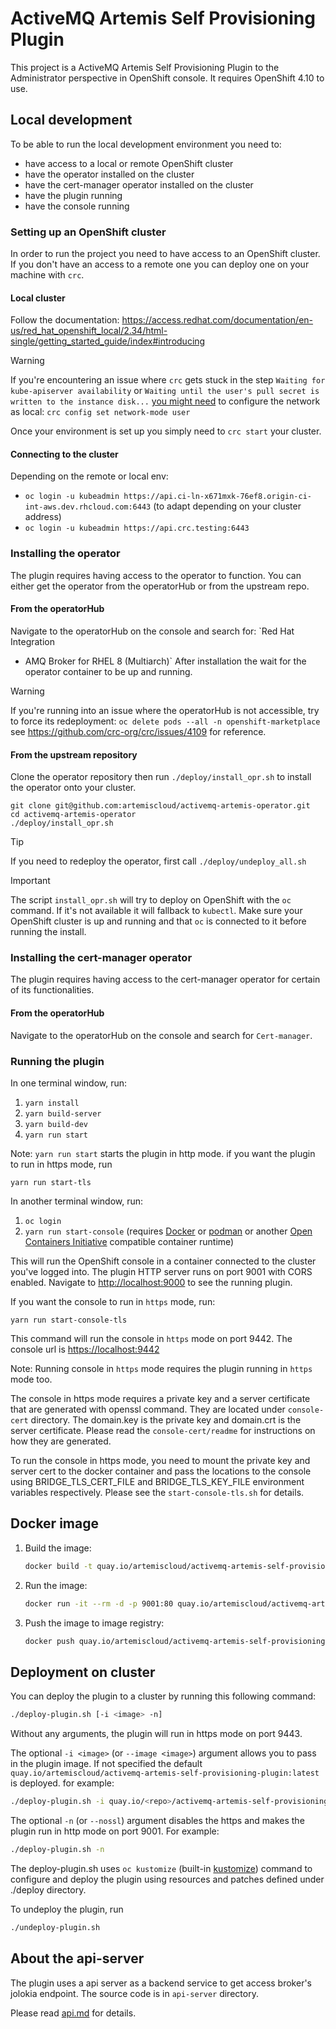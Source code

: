 # ActiveMQ Artemis Self Provisioning Plugin

This project is a ActiveMQ Artemis Self Provisioning Plugin to the Administrator perspective in OpenShift console. It requires OpenShift 4.10 to use.

## Local development

To be able to run the local development environment you need to:
* have access to a local or remote OpenShift cluster
* have the operator installed on the cluster
* have the cert-manager operator installed on the cluster
* have the plugin running
* have the console running

### Setting up an OpenShift cluster

In order to run the project you need to have access to an OpenShift cluster.
If you don't have an access to a remote one you can deploy one on your machine
with `crc`.

#### Local cluster

Follow the documentation:
https://access.redhat.com/documentation/en-us/red_hat_openshift_local/2.34/html-single/getting_started_guide/index#introducing

> [!WARNING]
> If you're encountering an issue where `crc` gets stuck in the step `Waiting
> for kube-apiserver availability` or `Waiting until the user's pull secret is
> written to the instance disk...` [you might
> need](https://github.com/crc-org/crc/issues/4110) to
> configure the network as local: `crc config set network-mode user`

Once your environment is set up you simply need to `crc start` your cluster.

#### Connecting to the cluster

Depending on the remote or local env:

* `oc login -u kubeadmin
https://api.ci-ln-x671mxk-76ef8.origin-ci-int-aws.dev.rhcloud.com:6443` (to
adapt depending on your cluster address)
* `oc login -u kubeadmin https://api.crc.testing:6443`

### Installing the operator

The plugin requires having access to the operator to function. You can either
get the operator from the operatorHub or from the upstream repo.

#### From the operatorHub

Navigate to the operatorHub on the console and search for: `Red Hat Integration
- AMQ Broker for RHEL 8 (Multiarch)` After installation the wait for the
operator container to be up and running.

> [!WARNING]
> If you're running into an issue where the operatorHub is not accessible, try
> to force its redeployment: `oc delete pods --all -n openshift-marketplace`
> see https://github.com/crc-org/crc/issues/4109 for reference.

#### From the upstream repository

Clone the operator repository then run `./deploy/install_opr.sh` to install the
operator onto your cluster.

```
git clone git@github.com:artemiscloud/activemq-artemis-operator.git
cd activemq-artemis-operator
./deploy/install_opr.sh
```

> [!TIP]
> If you need to redeploy the operator, first call `./deploy/undeploy_all.sh`

> [!IMPORTANT]
> The script `install_opr.sh` will try to deploy on OpenShift with the `oc`
> command. If it's not available it will fallback to `kubectl`. Make sure your
> OpenShift cluster is up and running and that `oc` is connected to it before
> running the install.

### Installing the cert-manager operator

The plugin requires having access to the cert-manager operator for certain of
its functionalities.

#### From the operatorHub

Navigate to the operatorHub on the console and search for `Cert-manager`.

### Running the plugin

In one terminal window, run:

1. `yarn install`
2. `yarn build-server`
3. `yarn build-dev`
4. `yarn run start`

Note: `yarn run start` starts the plugin in http mode.
if you want the plugin to run in https mode, run

`yarn run start-tls`

In another terminal window, run:

1. `oc login`
2. `yarn run start-console` (requires [Docker](https://www.docker.com) or [podman](https://podman.io) or another [Open Containers Initiative](https://opencontainers.org/) compatible container runtime)

This will run the OpenShift console in a container connected to the cluster
you've logged into. The plugin HTTP server runs on port 9001 with CORS enabled.
Navigate to <http://localhost:9000> to see the running plugin.

If you want the console to run in `https` mode, run:

`yarn run start-console-tls`

This command will run the console in `https` mode on port 9442.
The console url is <https://localhost:9442>

Note: Running console in `https` mode requires the plugin running in `https` mode too.

The console in https mode requires a private key and a server certificate that are generated
with openssl command. They are located under `console-cert` directory. The domain.key is the
private key and domain.crt is the server certificate. Please read the `console-cert/readme`
for instructions on how they are generated.

To run the console in https mode, you need to mount the private key and server cert to the
docker container and pass the locations to the console using BRIDGE_TLS_CERT_FILE and
BRIDGE_TLS_KEY_FILE environment variables respectively. Please see the `start-console-tls.sh`
for details.

## Docker image

1. Build the image:
   ```sh
   docker build -t quay.io/artemiscloud/activemq-artemis-self-provisioning-plugin:latest .
   ```
2. Run the image:
   ```sh
   docker run -it --rm -d -p 9001:80 quay.io/artemiscloud/activemq-artemis-self-provisioning-plugin:latest
   ```
3. Push the image to image registry:
   ```sh
   docker push quay.io/artemiscloud/activemq-artemis-self-provisioning-plugin:latest
   ```

## Deployment on cluster

You can deploy the plugin to a cluster by running this following command:

```sh
./deploy-plugin.sh [-i <image> -n]
```

Without any arguments, the plugin will run in https mode on port 9443.

The optional `-i <image>` (or `--image <image>`) argument allows you to pass in the plugin image. If not specified the default
`quay.io/artemiscloud/activemq-artemis-self-provisioning-plugin:latest` is deployed. for example:

```sh
./deploy-plugin.sh -i quay.io/<repo>/activemq-artemis-self-provisioning-plugin:1.0.1
```

The optional `-n` (or `--nossl`) argument disables the https and makes the plugin run in http mode on port 9001.
For example:

```sh
./deploy-plugin.sh -n
```

The deploy-plugin.sh uses `oc kustomize` (built-in [kustomize](https://github.com/kubernetes-sigs/kustomize)) command to configure and deploy the plugin using
resources and patches defined under ./deploy directory.

To undeploy the plugin, run

```sh
./undeploy-plugin.sh
```

## About the api-server

The plugin uses a api server as a backend service to get access broker's jolokia
endpoint. The source code is in `api-server` directory.

Please read [api.md](api.md) for details.
